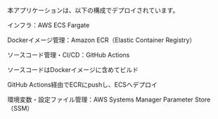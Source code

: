 本アプリケーションは、以下の構成でデプロイされています。

インフラ：AWS ECS Fargate

Dockerイメージ管理：Amazon ECR（Elastic Container Registry）

ソースコード管理・CI/CD：GitHub Actions

ソースコードはDockerイメージに含めてビルド

GitHub Actions経由でECRにpushし、ECSへデプロイ

環境変数・設定ファイル管理：AWS Systems Manager Parameter Store（SSM）